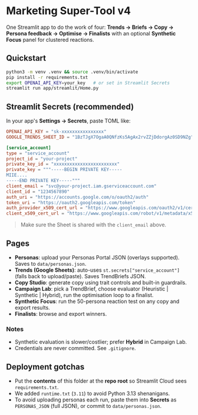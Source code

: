 # Marketing Super-Tool v4

One Streamlit app to do the work of four:
**Trends → Briefs → Copy → Persona feedback → Optimise → Finalists**
with an optional **Synthetic Focus** panel for clustered reactions.

## Quickstart
```bash
python3 -m venv .venv && source .venv/bin/activate
pip install -r requirements.txt
export OPENAI_API_KEY=your_key   # or set in Streamlit Secrets
streamlit run app/streamlit/Home.py
```

## Streamlit Secrets (recommended)
In your app's **Settings → Secrets**, paste TOML like:
```toml
OPENAI_API_KEY = "sk-xxxxxxxxxxxxxxxx"
GOOGLE_TRENDS_SHEET_ID = "1BzTJgX7OgaA0QNfzKs5AgAx2rvZZjDdorgAz0SD9NZg"

[service_account]
type = "service_account"
project_id = "your-project"
private_key_id = "xxxxxxxxxxxxxxxxxxxxxxxx"
private_key = """-----BEGIN PRIVATE KEY-----
MIIE....
-----END PRIVATE KEY-----"""
client_email = "svc@your-project.iam.gserviceaccount.com"
client_id = "1234567890"
auth_uri = "https://accounts.google.com/o/oauth2/auth"
token_uri = "https://oauth2.googleapis.com/token"
auth_provider_x509_cert_url = "https://www.googleapis.com/oauth2/v1/certs"
client_x509_cert_url = "https://www.googleapis.com/robot/v1/metadata/x509/your-svc%40your-project.iam.gserviceaccount.com"
```

> Make sure the Sheet is shared with the `client_email` above.

## Pages
- **Personas**: upload your Personas Portal JSON (overlays supported). Saves to `data/personas.json`.
- **Trends (Google Sheets)**: auto-uses `st.secrets["service_account"]` (falls back to upload/paste). Saves TrendBriefs JSON.
- **Copy Studio**: generate copy using trait controls and built-in guardrails.
- **Campaign Lab**: pick a TrendBrief, choose evaluator (Heuristic | Synthetic | Hybrid), run the optimisation loop to a finalist.
- **Synthetic Focus**: run the 50-persona reaction test on any copy and export results.
- **Finalists**: browse and export winners.

### Notes
- Synthetic evaluation is slower/costlier; prefer **Hybrid** in Campaign Lab.
- Credentials are never committed. See `.gitignore`.


## Deployment gotchas
- Put the **contents** of this folder at the **repo root** so Streamlit Cloud sees `requirements.txt`.
- We added `runtime.txt` (`3.11`) to avoid Python 3.13 shenanigans.
- To avoid uploading personas each run, paste them into **Secrets** as `PERSONAS_JSON` (full JSON), or commit to `data/personas.json`.
